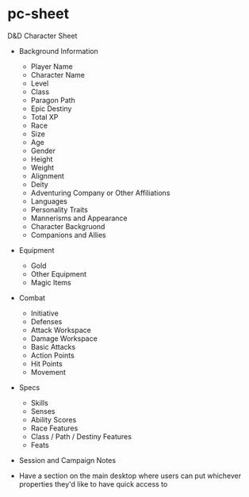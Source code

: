 pc-sheet
========

D&amp;D Character Sheet

- Background Information
    - Player Name
    - Character Name
    - Level
    - Class
    - Paragon Path
    - Epic Destiny
    - Total XP
    - Race
    - Size
    - Age
    - Gender
    - Height
    - Weight
    - Alignment
    - Deity
    - Adventuring Company or Other Affiliations
    - Languages
    - Personality Traits
    - Mannerisms and Appearance
    - Character Backgruond
    - Companions and Allies

 - Equipment
    - Gold
    - Other Equipment
    - Magic Items

 - Combat
    - Initiative
    - Defenses
    - Attack Workspace
    - Damage Workspace
    - Basic Attacks
    - Action Points
    - Hit Points
    - Movement

 - Specs
    - Skills
    - Senses
    - Ability Scores
    - Race Features
    - Class / Path / Destiny Features
    - Feats


 - Session and Campaign Notes
 - Have a section on the main desktop where users can put whichever properties they'd like to have quick access to